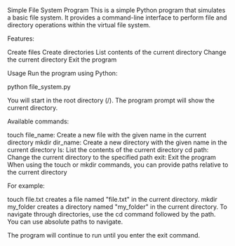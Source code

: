 Simple File System Program
This is a simple Python program that simulates a basic file system. It provides a command-line interface to perform file and directory operations within the virtual file system.

Features:

Create files
Create directories
List contents of the current directory
Change the current directory
Exit the program

Usage
Run the program using Python:


python file_system.py


You will start in the root directory (/). The program prompt will show the current directory.

Available commands:

touch file_name: Create a new file with the given name in the current directory
mkdir dir_name: Create a new directory with the given name in the current directory
ls: List the contents of the current directory
cd path: Change the current directory to the specified path
exit: Exit the program
When using the touch or mkdir commands, you can provide paths relative to the current directory

For example:

touch file.txt creates a file named "file.txt" in the current directory.
mkdir my_folder creates a directory named "my_folder" in the current directory.
To navigate through directories, use the cd command followed by the path. You can use absolute paths to navigate.

The program will continue to run until you enter the exit command.
